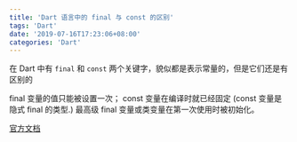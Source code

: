 ```yaml
---
title: 'Dart 语言中的 final 与 const 的区别'
tags: 'Dart'
date: '2019-07-16T17:23:06+08:00'
categories: 'Dart'
---
```


在 Dart 中有 `final` 和 `const` 两个关键字，貌似都是表示常量的，但是它们还是有区别的

final 变量的值只能被设置一次； const 变量在编译时就已经固定 (const 变量是隐式 final 的类型.) 最高级 final 变量或类变量在第一次使用时被初始化。

[官方文档](https://dart.dev/guides/language/language-tour#final-and-const)
